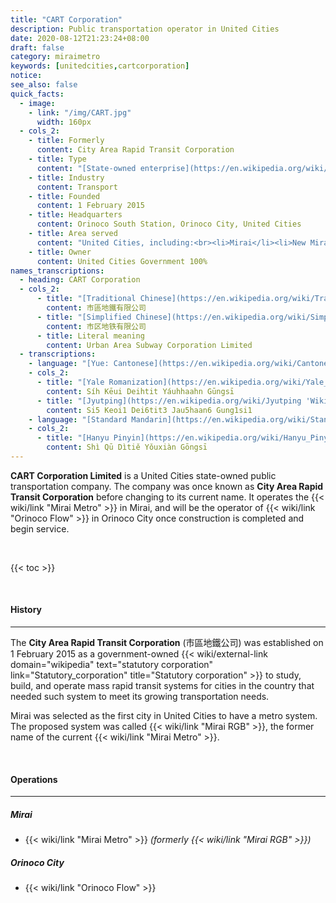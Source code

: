 ```yaml
---
title: "CART Corporation"
description: Public transportation operator in United Cities
date: 2020-08-12T21:23:24+08:00
draft: false
category: miraimetro
keywords: [unitedcities,cartcorporation]
notice:
see_also: false
quick_facts:
  - image: 
    - link: "/img/CART.jpg"
      width: 160px
  - cols_2:
    - title: Formerly
      content: City Area Rapid Transit Corporation
    - title: Type
      content: "[State-owned enterprise](https://en.wikipedia.org/wiki/State-owned_enterprise 'State-owned enterprise')"
    - title: Industry
      content: Transport
    - title: Founded
      content: 1 February 2015
    - title: Headquarters
      content: Orinoco South Station, Orinoco City, United Cities
    - title: Area served
      content: "United Cities, including:<br><li>Mirai</li><li>New Mirai</li><li>Orinoco City</li>"
    - title: Owner
      content: United Cities Government 100%
names_transcriptions:
  - heading: CART Corporation
  - cols_2:
      - title: "[Traditional Chinese](https://en.wikipedia.org/wiki/Traditional_Chinese_characters 'Wikipedia: Traditional Chinese characters')"
        content: 市區地鐵有限公司
      - title: "[Simplified Chinese](https://en.wikipedia.org/wiki/Simplified_Chinese_characters 'Wikipedia: Simplified Chinese characters')"
        content: 市区地铁有限公司
      - title: Literal meaning
        content: Urban Area Subway Corporation Limited
  - transcriptions:
    - language: "[Yue: Cantonese](https://en.wikipedia.org/wiki/Cantonese 'Cantonese')"
    - cols_2:
      - title: "[Yale Romanization](https://en.wikipedia.org/wiki/Yale_romanization_of_Cantonese 'Wikipedia: Yale romanization of Cantonese')"
        content: Síh Kēui Deihtit Yáuhhaahn Gūngsī
      - title: "[Jyutping](https://en.wikipedia.org/wiki/Jyutping 'Wikipedia: Jyutping')"
        content: Si5 Keoi1 Dei6tit3 Jau5haan6 Gung1si1
    - language: "[Standard Mandarin](https://en.wikipedia.org/wiki/Standard_Chinese 'Wikipedia: Standard Chinese')"
    - cols_2:
      - title: "[Hanyu Pinyin](https://en.wikipedia.org/wiki/Hanyu_Pinyin 'Wikipedia: Pinyin')"
        content: Shì Qū Dìtiě Yǒuxiàn Gōngsī
---
```


**CART Corporation Limited** is a United Cities state-owned public transportation company. The company was once known as **City Area Rapid Transit Corporation** before changing to its current name. It operates the {{< wiki/link "Mirai Metro" >}} in Mirai, and will be the operator of {{< wiki/link "Orinoco Flow" >}} in Orinoco City once construction is completed and begin service.

<br>

{{< toc >}}

<br>

#### History

---

The **City Area Rapid Transit Corporation** (市區地鐵公司) was established on 1 February 2015 as a government-owned {{< wiki/external-link domain="wikipedia" text="statutory corporation" link="Statutory_corporation" title="Statutory corporation" >}} to study, build, and operate mass rapid transit systems for cities in the country that needed such system to meet its growing transportation needs.

Mirai was selected as the first city in United Cities to have a metro system. The proposed system was called {{< wiki/link "Mirai RGB" >}}, the former name of the current {{< wiki/link "Mirai Metro" >}}.

<BR>

#### Operations

---

##### Mirai

- {{< wiki/link "Mirai Metro" >}} *(formerly {{< wiki/link "Mirai RGB" >}})*

##### Orinoco City

- {{< wiki/link "Orinoco Flow" >}}